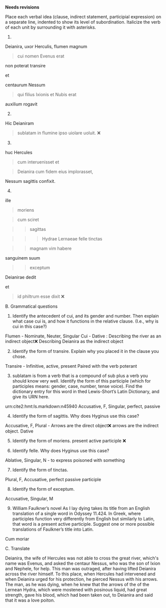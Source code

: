 **Needs revisions**

Place each verbal idea (clause, indirect statement, participial expression) on a separate line, indented to show its level of subordination. 
Italicize the verb of each unit by surrounding it with asterisks.

1. 
Deianira, uxor Herculis, flumen magnum

> cui nomen Evenus erat

non poterat transire

et

centaurum Nessum

> qui filius Ixionis et Nubis erat

auxilium rogavit

2. 
Hic Deianiram 
> sublatam in flumine 
ipso uiolare uoluit. ❌

3.
huc Hercules 

> cum interuenisset et

> Deianira cum fidem eius implorasset,

Nessum sagittis confixit.

4. 
ille 

> moriens

> cum sciret

>> sagittas

>>> Hydrae Lernaeae felle tinctas

>> magnam vim habere

sanguinem suum

>> exceptum

Deianirae  dedit 

et

> id philtrum esse dixit ❌





B. Grammatical questions

1. Identify the antecedent of cui, and its gender and number. Then explain what case cui is, 
and how it functions in the relative clause. (I.e., why is cui in this case?)

Flumen - Nominate, Neuter, Singular
Cui - Dative : Describing the river as an indirect object❌ Describing Deianira as the indirect object

2. Identify the form of transire. Explain why you placed it in the clause you chose.

Transire - Infinitive, active, present
Paired with the verb poterant 

3. sublatam is from a verb that is a compound of sub plus a verb you should know very well. Identify the form of this participle (which for participles means: gender, case, number, tense voice). Find the dictionary entry for this word in thed Lewis-Short’s Latin Dictionary, and give its URN here.

urn:cite2:hmt:ls.markdown:n45940
Accusative, F, Singular, perfect, passive

4. Identify the form of sagittis. Why does Hyginus use this case?

Accusative, F, Plural - Arrows are the direct object❌ arrows are the indirect object. Dative

5. Identify the form of moriens.
present active participle  ❌ 

6. Identify felle. Why does Hyginus use this case?

Ablative, Singular, N - to express poisoned with something

7. Identify the form of tinctas.

Plural, F, Accusative, perfect passive participle

8. Identify the form of exceptum.

Accusative, Singular, M

9. William Faulkner’s novel As I lay dying takes its title from an English translation 
of a single word in Odyssey 11.424. In Greek, where participles function very differently 
from English but similarly to Latin, that word is a present active participle. Suggest one 
or more possible translations of Faulkner’s title into Latin.

Cum moriar 




C. Translate 

Deianira, the wife of Hercules was not able to cross the great river, 
which's name was Evenus, and asked the centaur Nessus, who was the son of 
Ixion and Nephele, for help. This man was outraged, after having lifted
Deianira across the river himself. To this place, when Hercules had intervened and
when Deianira urged for his protection, he pierced Nessus with his arrows. The
man, as he was dying, when he knew that the arrows of the of the Lernean Hydra, which 
were mostened with posinous liquid, had great strength, gave his blood, which had been taken
out, to Deianira and said that it was a love poiton. 

